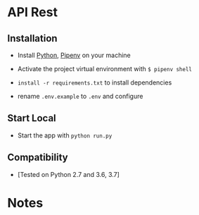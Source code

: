 # API Rest 


## Installation
  - Install [Python](https://www.python.org/downloads/), [Pipenv](https://docs.pipenv.org/)  on your machine

  - Activate the project virtual environment with `$ pipenv shell` 
  - `install -r requirements.txt` to install dependencies
  - rename `.env.example` to `.env` and configure
  
## Start Local
  - Start the app with `python run.py`

## Compatibility
* [Tested on Python 2.7 and 3.6, 3.7]

Notes
=================
 